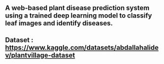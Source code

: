 ## A web-based plant disease prediction system using a trained deep learning model to classify leaf images and identify diseases.

## Dataset : https://www.kaggle.com/datasets/abdallahalidev/plantvillage-dataset
